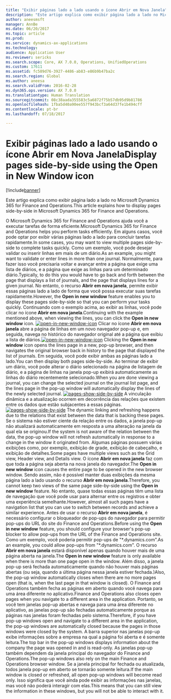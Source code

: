 ```yaml
---
title: "Exibir páginas lado a lado usando o ícone Abrir em Nova Janela"
description: "Este artigo explica como exibir página lado a lado no Microsoft Dynamics 365 for Finance and Operations."
author: aneesmsft
manager: AnnBe
ms.date: 06/20/2017
ms.topic: article
ms.prod: 
ms.service: dynamics-ax-applications
ms.technology: 
audience: Application User
ms.reviewer: sericks
ms.search.scope: Core, AX 7.0.0, Operations, UnifiedOperations
ms.custom: 17611
ms.assetid: fc589d76-3927-4486-ab83-e86b9b47ba2c
ms.search.region: Global
ms.author: aneesa
ms.search.validFrom: 2016-02-28
ms.dyn365.ops.version: AX 7.0.0
ms.translationtype: Human Translation
ms.sourcegitcommit: 08c38aada355583c5a6872f75b57db95d9b81786
ms.openlocfilehash: 1fba5d40a90ee557f943bcf3a64d37fe1b494cff
ms.contentlocale: pt-br
ms.lasthandoff: 07/18/2017

---
```


# <a name="display-pages-side-by-side-using-the-open-in-new-window-icon"></a><span data-ttu-id="4e5f2-103">Exibir páginas lado a lado usando o ícone Abrir em Nova Janela</span><span class="sxs-lookup"><span data-stu-id="4e5f2-103">Display pages side-by-side using the Open in New Window icon</span></span>

[!include[banner](../includes/banner.md)]


<span data-ttu-id="4e5f2-104">Este artigo explica como exibir página lado a lado no Microsoft Dynamics 365 for Finance and Operations.</span><span class="sxs-lookup"><span data-stu-id="4e5f2-104">This article explains how to display pages side-by-side in Microsoft Dynamics 365 for Finance and Operations.</span></span>

<span data-ttu-id="4e5f2-105">O Microsoft Dynamics 365 for Finance and Operations ajuda você a executar tarefas de forma eficiente.</span><span class="sxs-lookup"><span data-stu-id="4e5f2-105">Microsoft Dynamics 365 for Finance and Operations helps you perform tasks efficiently.</span></span> <span data-ttu-id="4e5f2-106">Em alguns casos, você pode optar por exibir várias páginas lado a lado para concluir tarefas rapidamente.</span><span class="sxs-lookup"><span data-stu-id="4e5f2-106">In some cases, you may want to view multiple pages side-by-side to complete tasks quickly.</span></span> <span data-ttu-id="4e5f2-107">Como um exemplo, você pode desejar validar ou inserir linhas em mais de um diário.</span><span class="sxs-lookup"><span data-stu-id="4e5f2-107">As an example, you might want to validate or enter lines in more than one journal.</span></span> <span data-ttu-id="4e5f2-108">Normalmente, para fazer isso você precisaria voltar e avançar entre a página que exige uma lista de diários, e a página que exige as linhas para um determinado diário.</span><span class="sxs-lookup"><span data-stu-id="4e5f2-108">Typically, to do this you would have to go back and forth between the page that displays a list of journals, and the page that displays lines for a given journal.</span></span> <span data-ttu-id="4e5f2-109">No entanto, o recurso **Abrir em nova janela**, permite exibir essas páginas lado a lado de forma que você possa executar suas tarefas rapidamente.</span><span class="sxs-lookup"><span data-stu-id="4e5f2-109">However, the **Open in new window** feature enables you to display these pages side-by-side so that you can perform your tasks quickly.</span></span> <span data-ttu-id="4e5f2-110">Continuando com o exemplo acima, ao exibir as linhas, você pode clicar no ícone **Abrir em nova janela**.</span><span class="sxs-lookup"><span data-stu-id="4e5f2-110">Continuing with the example mentioned above, when viewing the lines, you can click the **Open in new window** icon.</span></span> <span data-ttu-id="4e5f2-111">[![open-in-new-window-icon](./media/open-in-new-window-icon.png)](./media/open-in-new-window-icon.png) Clicar no ícone **Abrir em nova janela** abre a página de linhas em um novo navegador pop-up e, em seguida, navega no histórico do navegador original até a página que exibiu a lista de diários.</span><span class="sxs-lookup"><span data-stu-id="4e5f2-111">[![open-in-new-window-icon](./media/open-in-new-window-icon.png)](./media/open-in-new-window-icon.png) Clicking the **Open in new window** icon opens the lines page in a new, pop-up browser, and then navigates the original browser back in history to the page that displayed the list of journals.</span></span> <span data-ttu-id="4e5f2-112">Em seguida, você pode exibir ambas as páginas lado a lado.</span><span class="sxs-lookup"><span data-stu-id="4e5f2-112">You can then display both pages side-by-side.</span></span> <span data-ttu-id="4e5f2-113">Ao terminar de exibir um diário, você pode alterar o diário selecionado na página de listagem de diário, e a página de linhas na janela pop-up exibirá automaticamente as linhas do diário recentemente selecionado.</span><span class="sxs-lookup"><span data-stu-id="4e5f2-113">When you are done viewing a journal, you can change the selected journal on the journal list page, and the lines page in the pop-up window will automatically display the lines of the newly selected journal.</span></span> <span data-ttu-id="4e5f2-114">[![pages-show-side-by-side](./media/pages-show-side-by-side.png)](./media/pages-show-side-by-side.png) A vinculação dinâmica e a atualização ocorrem em decorrência das relações que existem entre os dados que estão subjacentes a essas páginas.</span><span class="sxs-lookup"><span data-stu-id="4e5f2-114">[![pages-show-side-by-side](./media/pages-show-side-by-side.png)](./media/pages-show-side-by-side.png) The dynamic linking and refreshing happens due to the relations that exist between the data that is backing these pages.</span></span> <span data-ttu-id="4e5f2-115">Se o sistema não estiver ciente da relação entre os dados, a janela pop-up não atualizará automaticamente em resposta a uma alteração na janela da qual ela se originou.</span><span class="sxs-lookup"><span data-stu-id="4e5f2-115">If the system is not aware of the relation between the data, the pop-up window will not refresh automatically in response to a change in the window it originated from.</span></span> <span data-ttu-id="4e5f2-116">Algumas páginas possuem várias exibições como, por exemplo, exibição de grade, exibição de cabeçalho, e exibição de detalhes.</span><span class="sxs-lookup"><span data-stu-id="4e5f2-116">Some pages have multiple views such as the Grid view, Header view, and Details view.</span></span> <span data-ttu-id="4e5f2-117">O ícone **Abrir em nova janela** faz com que toda a página seja aberta na nova janela do navegador.</span><span class="sxs-lookup"><span data-stu-id="4e5f2-117">The **Open in new window** icon causes the entire page to be opened in the new browser window.</span></span> <span data-ttu-id="4e5f2-118">Sendo assim, não é possível manter duas exibições da mesma página lado a lado usando o recurso **Abrir em nova janela**.</span><span class="sxs-lookup"><span data-stu-id="4e5f2-118">Therefore, you cannot keep two views of the same page side-by-side using the **Open in new window** feature.</span></span> <span data-ttu-id="4e5f2-119">No entanto, quase todas essas páginas têm uma lista de navegação que você pode usar para alternar entre os registros e obter uma experiência semelhante.</span><span class="sxs-lookup"><span data-stu-id="4e5f2-119">However, almost all such pages have a navigation list that you can use to switch between records and achieve a similar experience.</span></span> <span data-ttu-id="4e5f2-120">Antes de usar o recurso **Abrir em nova janela**, é necessário configurar o bloqueador de pop-ups do navegador para permitir pop-ups do URL do site do Finance and Operations.</span><span class="sxs-lookup"><span data-stu-id="4e5f2-120">Before using the **Open in new window** feature, you should configure your browser's pop-up blocker to allow pop-ups from the URL of the Finance and Operations site.</span></span> <span data-ttu-id="4e5f2-121">Como um exemplo, você poderia permitir pop-ups de "\*.dynamics.com".</span><span class="sxs-lookup"><span data-stu-id="4e5f2-121">As an example, you could allow pop-ups from "\*.dynamics.com".</span></span> <span data-ttu-id="4e5f2-122">O recurso **Abrir em nova janela** estará disponível apenas quando houver mais de uma página aberta na janela.</span><span class="sxs-lookup"><span data-stu-id="4e5f2-122">The **Open in new window** feature is only available when there is more than one page open in the window.</span></span> <span data-ttu-id="4e5f2-123">Além disso, a janela pop-up será fechada automaticamente quando não houver mais páginas abertas (ou seja, quando a última página nessa janela estiver fechada.)</span><span class="sxs-lookup"><span data-stu-id="4e5f2-123">Also, the pop-up window automatically closes when there are no more pages open (that is, when the last page in that window is closed).</span></span> <span data-ttu-id="4e5f2-124">O Finance and Operations também fecha as páginas em aberto quando você navega para uma área diferente no aplicativo.</span><span class="sxs-lookup"><span data-stu-id="4e5f2-124">Finance and Operations also closes open pages when you navigate to a different area in the application.</span></span> <span data-ttu-id="4e5f2-125">Portanto, se você tem janelas pop-up abertas e navega para uma área diferente no aplicativo, as janelas pop-up são fechadas automaticamente porque as páginas nas janelas foram fechadas pelo sistema.</span><span class="sxs-lookup"><span data-stu-id="4e5f2-125">Therefore, if you have pop-up windows open and navigate to a different area in the application, the pop-up windows are automatically closed because the pages in those windows were closed by the system.</span></span> <span data-ttu-id="4e5f2-126">A barra superior nas janelas pop-up exibe informações sobre a empresa na qual a página foi aberta e é somente leitura.</span><span class="sxs-lookup"><span data-stu-id="4e5f2-126">The top bar in the pop-up windows displays information about the company the page was opened in and is read-only.</span></span> <span data-ttu-id="4e5f2-127">As janelas pop-up também dependem da janela principal do navegador do Finance and Operations.</span><span class="sxs-lookup"><span data-stu-id="4e5f2-127">The pop-up windows also rely on the main Finance and Operations browser window.</span></span> <span data-ttu-id="4e5f2-128">Se a janela principal for fechada ou atualizada, todos janela pop-up em aberto se tornarão somente leitura.</span><span class="sxs-lookup"><span data-stu-id="4e5f2-128">If the main window is closed or refreshed, all open pop-up windows will become read only.</span></span> <span data-ttu-id="4e5f2-129">Isso significa que você ainda pode exibir as informações nas janelas, mas você não poderá interagir com elas.</span><span class="sxs-lookup"><span data-stu-id="4e5f2-129">This means that you can still view the information in these windows, but you will not be able to interact with it.</span></span>




